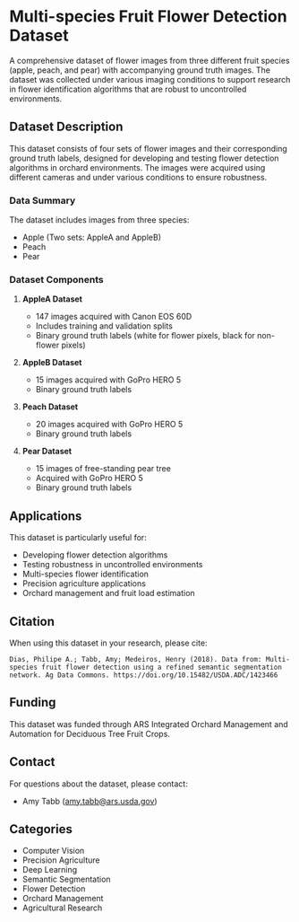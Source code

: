 # Multi-species Fruit Flower Detection Dataset

A comprehensive dataset of flower images from three different fruit species (apple, peach, and pear) with accompanying ground truth images. The dataset was collected under various imaging conditions to support research in flower identification algorithms that are robust to uncontrolled environments.

## Dataset Description

This dataset consists of four sets of flower images and their corresponding ground truth labels, designed for developing and testing flower detection algorithms in orchard environments. The images were acquired using different cameras and under various conditions to ensure robustness.

### Data Summary

The dataset includes images from three species:
- Apple (Two sets: AppleA and AppleB)
- Peach
- Pear

### Dataset Components

1. **AppleA Dataset**
   - 147 images acquired with Canon EOS 60D
   - Includes training and validation splits
   - Binary ground truth labels (white for flower pixels, black for non-flower pixels)

2. **AppleB Dataset**
   - 15 images acquired with GoPro HERO 5
   - Binary ground truth labels

3. **Peach Dataset**
   - 20 images acquired with GoPro HERO 5
   - Binary ground truth labels

4. **Pear Dataset**
   - 15 images of free-standing pear tree
   - Acquired with GoPro HERO 5
   - Binary ground truth labels

## Applications

This dataset is particularly useful for:
- Developing flower detection algorithms
- Testing robustness in uncontrolled environments
- Multi-species flower identification
- Precision agriculture applications
- Orchard management and fruit load estimation

## Citation

When using this dataset in your research, please cite:

```
Dias, Philipe A.; Tabb, Amy; Medeiros, Henry (2018). Data from: Multi-species fruit flower detection using a refined semantic segmentation network. Ag Data Commons. https://doi.org/10.15482/USDA.ADC/1423466
```

## Funding

This dataset was funded through ARS Integrated Orchard Management and Automation for Deciduous Tree Fruit Crops.

## Contact

For questions about the dataset, please contact:
- Amy Tabb (amy.tabb@ars.usda.gov)

## Categories

- Computer Vision
- Precision Agriculture
- Deep Learning
- Semantic Segmentation
- Flower Detection
- Orchard Management
- Agricultural Research